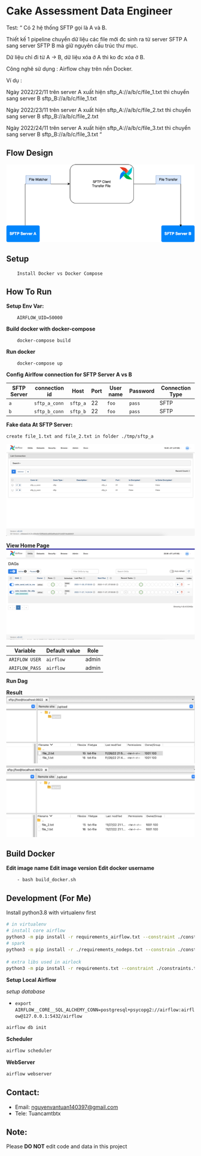 # Cake Assessment Data Engineer
Test: “ Có 2 hệ thống SFTP gọi là A và B.

 

Thiết kế 1 pipeline chuyển dữ liệu các file mới đc sinh ra từ server SFTP A sang server SFTP B mà giữ nguyên cấu trúc thư mục.

Dữ liệu chỉ đi từ A -> B, dữ liệu xóa ở A thì ko đc xóa ở B.

Công nghê sử dụng : Airflow chạy trên nền Docker.

Ví dụ :

Ngày 2022/22/11 trên server A xuất hiện sftp_A://a/b/c/file_1.txt thì chuyển sang server B sftp_B://a/b/c/file_1.txt

Ngày 2022/23/11 trên server A xuất hiện sftp_A://a/b/c/file_2.txt thì chuyển sang server B sftp_B://a/b/c/file_2.txt

Ngày 2022/24/11 trên server A xuất hiện sftp_A://a/b/c/file_3.txt thì chuyển sang server B sftp_B://a/b/c/file_3.txt “


## Flow Design

![Flow design](./images/dags_flow.png)

## Setup 

```
	Install Docker vs Docker Compose
```
## How To Run

**Setup Env Var:**
```
	AIRFLOW_UID=50000
```
**Build docker with docker-compose**
```
	docker-compose build
```
**Run docker**
```
	docker-compose up
```
**Config Airlfow connection for SFTP Server A vs B**

| SFTP Server | connection id |  Host   | Port | User name  | Password  | Connection Type|
|-------------|---------------|---------|------|------------|-----------|----------------|
| `a`         | `sftp_a_conn` | `sftp_a`| 22   | `foo`      | `pass`    |     SFTP		 | 
| `b`         | `sftp_b_conn` | `sftp_b`| 22   | `foo`		| `pass`    |	  SFTP       |

**Fake data At SFTP Server:**

```
create file_1.txt and file_2.txt in folder ./tmp/sftp_a

```
![connection sftp](./images/airflow_connections.png)

**View Home Page**
![dags](./images/dags.png)

| Variable            | Default value |  Role                |
|---------------------|---------------|----------------------|
| `ARIFLOW USER`      | `airflow`     | admin 				 |
| `ARIFLOW_PASS`      | `airflow`     | admin				 |
**Run Dag**

**Result**
![sftp a](./images/sftp_a_folder.png)
![sftp b](./images/sftp_b_folder.png)

## Build Docker
  **Edit image name**
  **Edit image version**
  **Edit docker username**

```
	- bash build_docker.sh
```

## Development (For Me)

Install python3.8 with virtualenv first

```bash
# in virtualenv
# install core airflow
python3 -m pip install -r requirements_airflow.txt --constraint ./constraints.txt --use-deprecated=legacy-resolver
# spark
python3 -m pip install -r ./requirements_nodeps.txt --constrain ./constraints.txt --no-deps --use-deprecated=legacy-resolver

# extra libs used in airlock
python3 -m pip install -r requirements.txt --constraint ./constraints.txt --use-deprecated=legacy-resolver
```
**Setup Local Airflow**

*setup database*
- `export AIRFLOW__CORE__SQL_ALCHEMY_CONN=postgresql+psycopg2://airflow:airflow@127.0.0.1:5432/airflow`
```bash
airflow db init
```

**Scheduler**
```bash
airflow scheduler
```

**WebServer**
```bash
airflow webserver
```
## Contact:
- Email: nguyenvantuan140397@gmail.com
- Tele: Tuancamtbtx

## Note:

Please **DO NOT** edit code and data in this project
